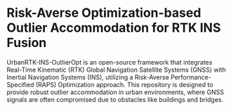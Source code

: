 # Risk-Averse Optimization-based Outlier Accommodation for RTK INS Fusion
UrbanRTK-INS-OutlierOpt is an open-source framework that integrates Real-Time Kinematic (RTK) 
Global Navigation Satellite Systems (GNSS) with Inertial Navigation Systems (INS), 
utilizing a Risk-Averse Performance-Specified (RAPS) Optimization approach. 
This repository is designed to provide robust outlier accommodation in urban environments,
where GNSS signals are often compromised due to obstacles like buildings and bridges.
